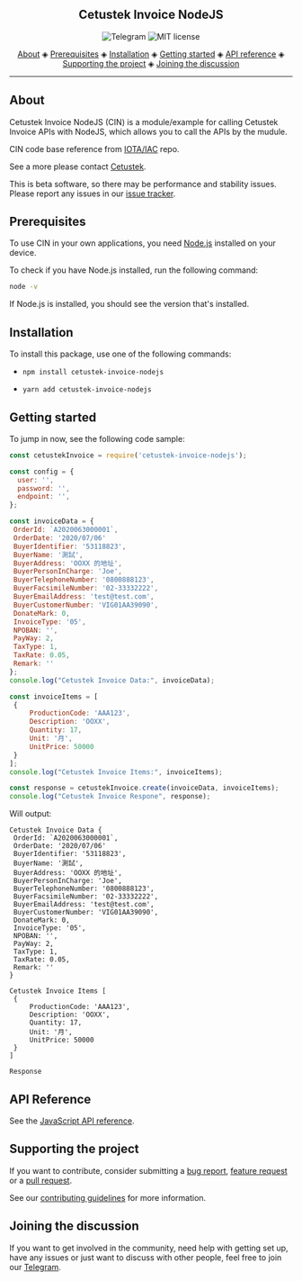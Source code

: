 <h2 align="center">Cetustek Invoice NodeJS</h2>

<p align="center">
  <a href="https:///" style="text-decoration:none;"><img src="https://img.shields.io/badge/chat-on%20Telegram-0088cc.svg" alt="Telegram"></a>
    <a href="https://github.com/joeangel/cetustek-invoice-nodejs/blob/master/LICENSE" style="text-decoration:none;"><img src="http://img.shields.io/github/license/joeangel/cetustek-invoice-nodejs.svg" alt="MIT license"></a>
</p>

<p align="center">
  <a href="#about">About</a> ◈
  <a href="#prerequisites">Prerequisites</a> ◈
  <a href="#installation">Installation</a> ◈
  <a href="#getting-started">Getting started</a> ◈
  <a href="#api-reference">API reference</a> ◈
  <a href="#supporting-the-project">Supporting the project</a> ◈
  <a href="#joining-the-discussion">Joining the discussion</a>
</p>

---

## About

Cetustek Invoice NodeJS (CIN) is a module/example for calling Cetustek Invoice APIs with NodeJS, which allows you to call the APIs by the mudule.

CIN code base reference from [IOTA/IAC](https://github.com/iotaledger/iota-area-codes) repo.

See a more please contact [Cetustek](https://www.cetustek.com.tw/).

This is beta software, so there may be performance and stability issues.
Please report any issues in our [issue tracker](https://github.com/joeangel/cetustek-invoice-nodejs/issues/new).

## Prerequisites

To use CIN in your own applications, you need [Node.js](https://nodejs.org/en/download/) installed on your device.

To check if you have Node.js installed, run the following command:

```bash
node -v
```

If Node.js is installed, you should see the version that's installed.

## Installation

To install this package, use one of the following commands:


- `npm install cetustek-invoice-nodejs`


- `yarn add cetustek-invoice-nodejs`

## Getting started

To jump in now, see the following code sample:

```js
const cetustekInvoice = require('cetustek-invoice-nodejs');

const config = {
  user: '',
  password: '',
  endpoint: '',
};

const invoiceData = {
 OrderId: `A2020063000001`,
 OrderDate: '2020/07/06'
 BuyerIdentifier: '53118823',
 BuyerName: '測試',
 BuyerAddress: 'OOXX 的地址',
 BuyerPersonInCharge: 'Joe',
 BuyerTelephoneNumber: '0800888123',
 BuyerFacsimileNumber: '02-33332222',
 BuyerEmailAddress: 'test@test.com',
 BuyerCustomerNumber: 'VIG01AA39090',
 DonateMark: 0,
 InvoiceType: '05',
 NPOBAN: '',
 PayWay: 2,
 TaxType: 1,
 TaxRate: 0.05,
 Remark: ''
};
console.log("Cetustek Invoice Data:", invoiceData);

const invoiceItems = [
 {
	 ProductionCode: 'AAA123',
	 Description: 'OOXX',
	 Quantity: 17,
	 Unit: '月',
	 UnitPrice: 50000
 }
];
console.log("Cetustek Invoice Items:", invoiceItems);

const response = cetustekInvoice.create(invoiceData, invoiceItems);
console.log("Cetustek Invoice Respone", response);
```

Will output:

```shell
Cetustek Invoice Data {
 OrderId: `A2020063000001`,
 OrderDate: '2020/07/06'
 BuyerIdentifier: '53118823',
 BuyerName: '測試',
 BuyerAddress: 'OOXX 的地址',
 BuyerPersonInCharge: 'Joe',
 BuyerTelephoneNumber: '0800888123',
 BuyerFacsimileNumber: '02-33332222',
 BuyerEmailAddress: 'test@test.com',
 BuyerCustomerNumber: 'VIG01AA39090',
 DonateMark: 0,
 InvoiceType: '05',
 NPOBAN: '',
 PayWay: 2,
 TaxType: 1,
 TaxRate: 0.05,
 Remark: ''
}

Cetustek Invoice Items [
 {
	 ProductionCode: 'AAA123',
	 Description: 'OOXX',
	 Quantity: 17,
	 Unit: '月',
	 UnitPrice: 50000
 }
]

Response
```

## API Reference

See the [JavaScript API reference](./docs/api.md).

## Supporting the project

If you want to contribute, consider submitting a [bug report](https://github.com/joeangel/cetustek-invoice-nodejs/issues/new), [feature request](https://github.com/joeangel/cetustek-invoice-nodejs/issues/new) or a [pull request](https://github.com/joeangel/cetustek-invoice-nodejs/pulls/).

See our [contributing guidelines](.github/CONTRIBUTING.md) for more information.

## Joining the discussion

If you want to get involved in the community, need help with getting set up, have any issues or just want to discuss with other people, feel free to join our [Telegram](https://t.me/FiOapp).
